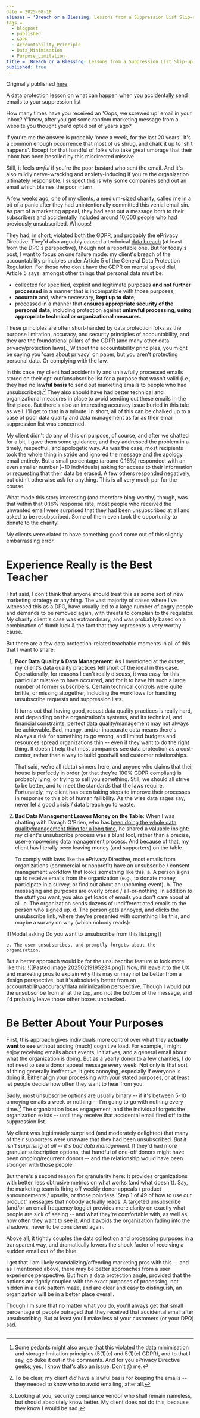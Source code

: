 ```yaml
---
date = 2025-08-18
aliases = 'Breach or a Blessing: Lessons from a Suppression List Slip-up'
tags =
  - blogpost
  - published
  - GDPR
  - Accountability_Principle
  - Data_Minimisation
  - Purpose_Limitation
title = 'Breach or a Blessing: Lessons from a Suppression List Slip-up'
published: true
---
```


Originally published [here](https://insights.priva.cat/p/breach-or-blessing-lessons-from-a?r=1x369k)

A data protection lesson on what can happen when you accidentally send emails to your suppression list

How many times have you received an 'Oops, we screwed up' email in your inbox? Y'know, after you got some random marketing message from a website you thought you'd opted out of years ago?

If you're me the answer is probably 'once a week, for the last 20 years'. It's a common enough occurrence that most of us shrug, and chalk it up to 'shit happens'. Except for that handful of folks who take great umbrage that their inbox has been besoiled by this misdirected missive.

Still, it feels *awful* if you're the poor bastard who sent the email. And it's also mildly nerve-wracking and anxiety-inducing if you're the organization ultimately responsible. I suspect this is why some companies send out an email which blames the poor intern.

A few weeks ago, one of my clients, a medium-sized charity, called me in a bit of a panic after they had unintentionally committed this venial email sin. As part of a marketing appeal, they had sent out a message both to their subscribers and accidentally included around 10,000 people who had previously unsubscribed. Whoops!

They had, in short, violated both the GDPR, and probably the ePrivacy Directive. They'd also arguably caused a technical [data breach](https://castlebridge.ie/insights/data-quality-and-data-protection-a-dpc-decision/) (at least from the DPC's perspective), though not a reportable one. But for today's post, I want to focus on one failure mode: my client's breach of the accountability principles under Article 5 of the General Data Protection Regulation. For those who don't have the GDPR on mental speed dial, Article 5 says, amongst other things that personal data must be:
* collected for specified, explicit and legitimate purposes **and not further processed** in a manner that is incompatible with those purposes;
* **accurate** and, where necessary, **kept up to date**;
* processed in a manner that **ensures appropriate security of the personal data**, including protection against **unlawful processing**, **using appropriate technical or organizational measures**.

These principles are often short-handed by data protection folks as the purpose limitation, accuracy, and security principles of accountability, and they are the foundational pillars of the GDPR (and many other data privacy/protection laws).[^1] Without the accountability principles, you might be saying you 'care about privacy' on paper, but you aren't protecting personal data. Or complying with the law.

In this case, my client had accidentally and unlawfully processed emails stored on their opt-out/unsubscribe list for a purpose that wasn't valid (i.e., they had no **lawful basis** to send out marketing emails to people who had unsubscribed).[^2] They also should have had better technical and organizational measures in place to avoid sending out these emails in the first place. But there's also an interesting accuracy issue buried in this tale as well. I'll get to that in a minute. In short, all of this can be chalked up to a case of poor data quality and data management as far as their email suppression list was concerned.

My client didn't do any of this on purpose, of course, and after we chatted for a bit, I gave them some guidance, and they addressed the problem in a timely, respectful, and apologetic way. As was the case, most recipients took the whole thing in stride and ignored the message and the apology email entirely. But a small percentage (around 0.16%) responded, with an even smaller number (~10 individuals) asking for access to their information or requesting that their data be erased. A few others responded negatively, but didn't otherwise ask for anything. This is all very much par for the course.

What made this story interesting (and therefore blog-worthy) though, was that within that 0.16% response rate, most people who received the unwanted email were surprised that they had been unsubscribed at all and asked to be resubscribed. Some of them even took the opportunity to donate to the charity!

My clients were elated to have something good come out of this slightly embarrassing error.
# Experience Really is the Best Teacher
That said, I don't think that anyone should treat this as some sort of new marketing strategy or anything. The vast majority of cases where I've witnessed this as a DPO, have usually led to a large number of angry people and demands to be removed again, with threats to complain to the regulator. My charity client's case was extraordinary, and was probably based on a combination of dumb luck & the fact that they represents a very worthy cause.

But there are a few data protection-related teachable moments in all of this that I want to share:
1. **Poor Data Quality & Data Management**: As I mentioned at the outset, my client's data quality practices fell short of the ideal in this case. Operationally, for reasons I can't really discuss, it was easy for this particular mistake to have occurred, and for it to have hit such a large number of former subscribers. Certain technical controls were quite brittle, or missing altogether, including the workflows for handling unsubscribe requests and suppression lists.

	It turns out that having good, robust data quality practices is really hard, and depending on the organization's systems, and its technical, and financial constraints, perfect data quality/management may not always be achievable. Bad, mungy, and/or inaccurate data means there's always a risk for something to go wrong, and limited budgets and resources spread organizations thin -- even if they want to do the right thing. It doesn't help that most companies see data protection as a cost-center, rather than a way to build goodwill and customer relationships.

	 That said, we're all (data) sinners here, and anyone who claims that their house is perfectly in order (or that they're 100% GDPR compliant) is probably lying, or trying to sell you something. Still, we should all strive to be better, and to meet the standards that the laws require. Fortunately, my client has been taking steps to improve their processes in response to this bit of human fallibility. As the wise data sages say, never let a good crisis / data breach go to waste.
2. **Bad Data Management Leaves Money on the Table**: When I was chatting with Daragh O'Brien, who has [ been doing the whole data quality/management thing for a long time](https://castlebridge.ie/team/daragh-o-brien/), he shared a valuable insight: my client's unsubscribe process was a blunt tool, rather than a precise, user-empowering data management process. And because of that, my client has literally been leaving money (and supporters) on the table.

	To comply with laws like the ePrivacy Directive, most emails from organizations (commercial or nonprofit) have an unsubscribe / consent management workflow that looks something like this.
	a. A person signs up to receive emails from the organization (e.g., to donate money, participate in a survey, or find out about an upcoming event).
	b. The messaging and purposes are overly broad / all-or-nothing. In addition to the stuff you want, you also get loads of emails you don't care about at all.
    c. The organization sends dozens of undifferentiated emails to the person who signed up.
    d. The person gets annoyed, and clicks the unsubscribe link, where they're presented with something like this, and maybe a survey on why (which nobody reads):

![[Modal asking Do you want to unsubscribe from this list.png]]

    e. The user unsubscribes, and promptly forgets about the 
    organization. 

But a better approach would be for the unsubscribe feature to look more like this:
![[Pasted image 20250219195234.png]]
Now, I'll leave it to the UX and marketing pros to explain why this may or may not be better from a design perspective, but it's absolutely better from an accountability/accuracy/data minimization perspective. Though I would put the unsubscribe from all at the top, and not the bottom of the message, and I'd probably leave those other boxes unchecked.

# Be Better About Your Purposes

First, this approach gives individuals more control over what they **actually want to see** without adding (much) cognitive load. For example, I might enjoy receiving emails about events, initiatives, and a general email about what the organization is doing. But as a yearly donor to a few charities, I do not need to see a donor appeal message every week. Not only is that sort of thing generally ineffective, it gets annoying, especially if everyone is doing it. Either align your processing with your stated purposes, or at least let people decide how often they want to hear from you.

Sadly, most unsubscribe options are usually binary -- if it's between 5-10 annoying emails a week or nothing -- I'm going to go with nothing every time.[^3] The organization loses engagement, and the individual forgets the organization exists -- until they receive that accidental email fired off to the suppression list.

My client was legitimately surprised (and moderately delighted) that many of their supporters were unaware that they had been unsubscribed. *But it isn't surprising at all -- it's bad data management.* If they'd had more granular subscription options, that handful of one-off donors might have been ongoing/recurrent donors -- and the relationship would have been stronger with those people.

But there's a second reason for granularity here: It provides organizations with better, less obtrusive metrics on what works (and what doesn't). Say, the marketing team is firing off weekly donor appeals / product announcements / upsells, or those pointless 'Step 1 of 49 of how to use our product' messages that nobody actually reads. A targeted unsubscribe (and/or an email frequency toggle) provides more clarity on exactly what people are sick of seeing -- and what they're comfortable with, as well as how often they want to see it. And it avoids the organization fading into the shadows, never to be considered again.

Above all, it tightly couples the data collection and processing purposes in a transparent way, and dramatically lowers the shock factor of receiving a sudden email out of the blue.

I get that I am likely scandalizing/offending marketing pros with this -- and as I mentioned above, there may be better approaches from a user experience perspective. But from a data protection angle, provided that the options are tightly coupled with the exact purposes of processing, not hidden in a dark pattern maze, and are clear and easy to distinguish, an organization will be in a better place overall.

Though I'm sure that no matter what you do, you'll always get that small percentage of people outraged that they received that accidental email after unsubscribing. But at least you'll make less of your customers (or your DPO) sad.

---

[^1]: Some pedants might also argue that this violated the data minimisation and storage limitation principles (5(1)(c) and 5(1)(e) GDPR), and to that I say, go duke it out in the comments. And for you ePrivacy Directive geeks, yes, I know that's also an issue. Don't @ me.
[^2]: To be clear, my client *did* have a lawful basis for keeping the emails -- they needed to know who to avoid emailing, after all.
[^3]: Looking at you, security compliance vendor who shall remain nameless, but should absolutely know better. My client does not do this, because they know I would be sad.